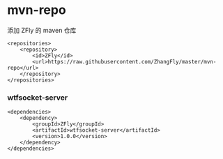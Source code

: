# mvn-repo
添加 ZFly 的 maven 仓库

```
<repositories>
    <repository>
    	<id>ZFly</id>
        <url>https://raw.githubusercontent.com/ZhangFly/master/mvn-repo</url>
    </repository>
</repositories>
```

### wtfsocket-server

```
<dependencies>
	<dependency>
    	<groupId>ZFly</groupId>
        <artifactId>wtfsocket-server</artifactId>
        <version>1.0.0</version>
    </dependency>
</dependencies>
```
